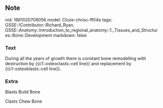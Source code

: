 ## Note
nid: 1661020708056
model: Cloze-chrisc-ff04e
tags: GSSE::!Contributor::Richard_Ryan, GSSE::Anatomy::Introduction_to_regional_anatomy::1._Tissues_and_Structures::Bone::Development
markdown: false

### Text
<div class="toggle">
  During all the years of growth there is constant bone remodelling
  with destruction by {{c1::osteoclasts::cell line}} and
  replacement by {{c1::osteoblasts::cell line}}.
</div>

### Extra
Blasts Build Bone
<div>
  Clasts Chew Bone
</div>
